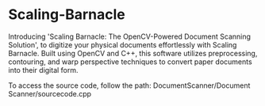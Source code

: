 # Scaling-Barnacle
Introducing 'Scaling Barnacle: The OpenCV-Powered Document Scanning Solution', to digitize your physical documents effortlessly with Scaling Barnacle. Built using OpenCV and C++, this software utilizes preprocessing, contouring, and warp perspective techniques to convert paper documents into their digital form. 

To access the source code, follow the path: DocumentScanner/Document Scanner/sourcecode.cpp
